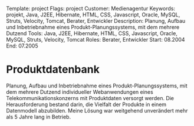 Template: project
Flags: project
Customer: Medienagentur
Keywords: projekt, Java, J2EE, Hibernate, HTML, CSS, Javascript, Oracle, MySQL, Struts, Velocity, Tomcat, Berater, Entwickler
Description: Planung, Aufbau und Inbetriebnahme eines Produkt-Planungssystems, mit dem mehrere Dutzend
Tools: Java, J2EE, Hibernate, HTML, CSS, Javascript, Oracle, MySQL, Struts, Velocity, Tomcat
Roles: Berater, Entwickler
Start: 08.2004
End: 07.2005

# Produktdatenbank

Planung, Aufbau und Inbetriebnahme eines Produkt-Planungssystems, mit dem mehrere Dutzend individueller Webanwendungen eines Telekommunikationskonzerns mit Produktdaten versorgt werden. Die Herausforderung bestand darin, die Vielfalt der Produkte in einem Datenmodell abzubilden. Meine Lösung war weitgehend unverändert mehr als 5 Jahre lang in Betrieb.


